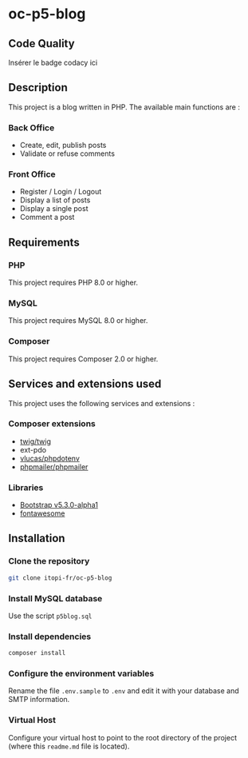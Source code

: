 # oc-p5-blog



## Code Quality
Insérer le badge codacy ici


## Description

This project is a blog written in PHP.
The available main functions are :

### Back Office

-  Create, edit, publish posts
-  Validate or refuse comments

### Front Office

-  Register / Login / Logout
-  Display a list of posts
-  Display a single post
-  Comment a post



## Requirements
### PHP
This project requires PHP 8.0 or higher.

### MySQL
This project requires MySQL 8.0 or higher.

### Composer
This project requires Composer 2.0 or higher.


## Services and extensions used
This project uses the following services and extensions :

### Composer extensions
-  [twig/twig](https://packagist.org/packages/twig/twig)
-  ext-pdo
-  [vlucas/phpdotenv](https://packagist.org/packages/vlucas/phpdotenv)
-  [phpmailer/phpmailer](https://packagist.org/packages/phpmailer/phpmailer)

### Libraries
- [Bootstrap  v5.3.0-alpha1](https://getbootstrap.com/)
- [fontawesome](https://fontawesome.com/)


## Installation

### Clone the repository

```bash
git clone itopi-fr/oc-p5-blog
```

### Install MySQL database
Use the script `p5blog.sql`

### Install dependencies
```bash
composer install
```

### Configure the environment variables
Rename the file `.env.sample` to `.env` and edit it with your database and SMTP information.

### Virtual Host
Configure your virtual host to point to the root directory of the project (where this `readme.md` file is located).
